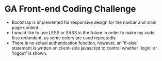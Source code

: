 <h1>GA Front-end Coding Challenge</h1>
<ul>
<li>Bootstrap is implemented for responsive design for the navbar and  main page content.</li>
	<li>I would like to use LESS or SASS in the future in order to make my code less redundant, as some colors are used repeatedly.</li>
	<li>There is no actual authentication function, however, an 'if-else' statement is written on client-side javascript to control whether 'login' or 'logout' is shown.</li>
</ul>